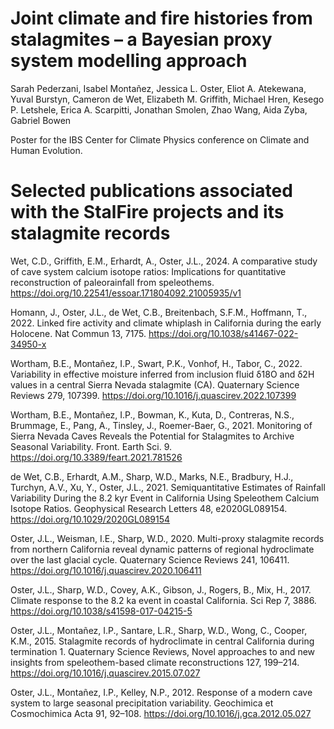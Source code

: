# Joint climate and fire histories from stalagmites – a Bayesian proxy system modelling approach
Sarah Pederzani, Isabel Montañez, Jessica L. Oster, Eliot A. Atekewana, Yuval Burstyn, Cameron de Wet, Elizabeth M. Griffith, Michael Hren, Kesego P. Letshele, Erica A. Scarpitti, Jonathan Smolen, Zhao Wang, Aida Zyba, Gabriel Bowen

Poster for the IBS Center for Climate Physics conference on Climate and Human Evolution. 

# Selected publications associated with the StalFire projects and its stalagmite records

Wet, C.D., Griffith, E.M., Erhardt, A., Oster, J.L., 2024. A comparative study of cave system calcium isotope ratios: Implications for quantitative reconstruction of paleorainfall from speleothems. https://doi.org/10.22541/essoar.171804092.21005935/v1

Homann, J., Oster, J.L., de Wet, C.B., Breitenbach, S.F.M., Hoffmann, T., 2022. Linked fire activity and climate whiplash in California during the early Holocene. Nat Commun 13, 7175. https://doi.org/10.1038/s41467-022-34950-x

Wortham, B.E., Montañez, I.P., Swart, P.K., Vonhof, H., Tabor, C., 2022. Variability in effective moisture inferred from inclusion fluid δ18O and δ2H values in a central Sierra Nevada stalagmite (CA). Quaternary Science Reviews 279, 107399. https://doi.org/10.1016/j.quascirev.2022.107399

Wortham, B.E., Montañez, I.P., Bowman, K., Kuta, D., Contreras, N.S., Brummage, E., Pang, A., Tinsley, J., Roemer-Baer, G., 2021. Monitoring of Sierra Nevada Caves Reveals the Potential for Stalagmites to Archive Seasonal Variability. Front. Earth Sci. 9. https://doi.org/10.3389/feart.2021.781526

de Wet, C.B., Erhardt, A.M., Sharp, W.D., Marks, N.E., Bradbury, H.J., Turchyn, A.V., Xu, Y., Oster, J.L., 2021. Semiquantitative Estimates of Rainfall Variability During the 8.2 kyr Event in California Using Speleothem Calcium Isotope Ratios. Geophysical Research Letters 48, e2020GL089154. https://doi.org/10.1029/2020GL089154

Oster, J.L., Weisman, I.E., Sharp, W.D., 2020. Multi-proxy stalagmite records from northern California reveal dynamic patterns of regional hydroclimate over the last glacial cycle. Quaternary Science Reviews 241, 106411. https://doi.org/10.1016/j.quascirev.2020.106411

Oster, J.L., Sharp, W.D., Covey, A.K., Gibson, J., Rogers, B., Mix, H., 2017. Climate response to the 8.2 ka event in coastal California. Sci Rep 7, 3886. https://doi.org/10.1038/s41598-017-04215-5

Oster, J.L., Montañez, I.P., Santare, L.R., Sharp, W.D., Wong, C., Cooper, K.M., 2015. Stalagmite records of hydroclimate in central California during termination 1. Quaternary Science Reviews, Novel approaches to and new insights from speleothem-based climate reconstructions 127, 199–214. https://doi.org/10.1016/j.quascirev.2015.07.027

Oster, J.L., Montañez, I.P., Kelley, N.P., 2012. Response of a modern cave system to large seasonal precipitation variability. Geochimica et Cosmochimica Acta 91, 92–108. https://doi.org/10.1016/j.gca.2012.05.027










